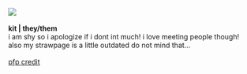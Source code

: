 <img src="https://file.garden/ZRYOn_KULjLI5-69/pagedolls/noelleWind.gif"><br><br>
<b>kit | they/them</b><br>
i am shy so i apologize if i dont int much! i love meeting people though!<br>
also my strawpage is a little outdated do not mind that...
<br><br>
<a href="https://www.tumblr.com/goomyloid/780681037637419008/sitritea-s-noelle-design?source=share">pfp credit</a>
